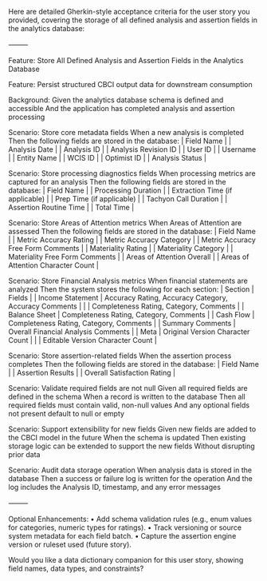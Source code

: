 Here are detailed Gherkin-style acceptance criteria for the user story you provided, covering the storage of all defined analysis and assertion fields in the analytics database:

⸻

Feature: Store All Defined Analysis and Assertion Fields in the Analytics Database

Feature: Persist structured CBCI output data for downstream consumption

  Background:
    Given the analytics database schema is defined and accessible
    And the application has completed analysis and assertion processing

  Scenario: Store core metadata fields
    When a new analysis is completed
    Then the following fields are stored in the database:
      | Field Name               |
      | Analysis Date           |
      | Analysis ID             |
      | Analysis Revision ID    |
      | User ID                 |
      | Username                |
      | Entity Name             |
      | WCIS ID                 |
      | Optimist ID             |
      | Analysis Status         |

  Scenario: Store processing diagnostics fields
    When processing metrics are captured for an analysis
    Then the following fields are stored in the database:
      | Field Name                       |
      | Processing Duration             |
      | Extraction Time (if applicable) |
      | Prep Time (if applicable)       |
      | Tachyon Call Duration           |
      | Assertion Routine Time          |
      | Total Time                      |

  Scenario: Store Areas of Attention metrics
    When Areas of Attention are assessed
    Then the following fields are stored in the database:
      | Field Name                                  |
      | Metric Accuracy Rating                      |
      | Metric Accuracy Category                    |
      | Metric Accuracy Free Form Comments          |
      | Materiality Rating                          |
      | Materiality Category                        |
      | Materiality Free Form Comments              |
      | Areas of Attention Overall                  |
      | Areas of Attention Character Count          |

  Scenario: Store Financial Analysis metrics
    When financial statements are analyzed
    Then the system stores the following for each section:
      | Section            | Fields                                                |
      | Income Statement   | Accuracy Rating, Accuracy Category, Accuracy Comments |
      |                    | Completeness Rating, Category, Comments              |
      | Balance Sheet      | Completeness Rating, Category, Comments              |
      | Cash Flow          | Completeness Rating, Category, Comments              |
      | Summary Comments   | Overall Financial Analysis Comments                  |
      | Meta               | Original Version Character Count                     |
      |                    | Editable Version Character Count                     |

  Scenario: Store assertion-related fields
    When the assertion process completes
    Then the following fields are stored in the database:
      | Field Name            |
      | Assertion Results     |
      | Overall Satisfaction Rating |

  Scenario: Validate required fields are not null
    Given all required fields are defined in the schema
    When a record is written to the database
    Then all required fields must contain valid, non-null values
    And any optional fields not present default to null or empty

  Scenario: Support extensibility for new fields
    Given new fields are added to the CBCI model in the future
    When the schema is updated
    Then existing storage logic can be extended to support the new fields
    Without disrupting prior data

  Scenario: Audit data storage operation
    When analysis data is stored in the database
    Then a success or failure log is written for the operation
    And the log includes the Analysis ID, timestamp, and any error messages


⸻

Optional Enhancements:
	•	Add schema validation rules (e.g., enum values for categories, numeric types for ratings).
	•	Track versioning or source system metadata for each field batch.
	•	Capture the assertion engine version or ruleset used (future story).

Would you like a data dictionary companion for this user story, showing field names, data types, and constraints?